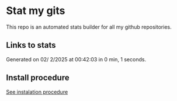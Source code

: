 # Stat my gits

This repo is an automated stats builder for all my github repositories.

## Links to stats


Generated on 02/ 2/2025 at 00:42:03 in 0 min, 1 seconds.

## Install procedure

[See instalation procedure](./src/install.md)
